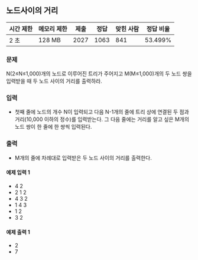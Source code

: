 ## 노드사이의 거리
 
|시간 제한|	메모리 제한|	제출|	정답|	맞힌 사람|	정답 비율|
|---|---|---|---|---|---|
|2 초|	128 MB|	2027|	1063|	841|	53.499%|

### 문제
N(2≤N≤1,000)개의 노드로 이루어진 트리가 주어지고 M(M≤1,000)개의 두 노드 쌍을 입력받을 때 두 노드 사이의 거리를 출력하라.

### 입력
- 첫째 줄에 노드의 개수 N이 입력되고 다음 N-1개의 줄에 트리 상에 연결된 두 점과 거리(10,000 이하의 정수)를 입력받는다. 그 다음 줄에는 거리를 알고 싶은 M개의 노드 쌍이 한 줄에 한 쌍씩 입력된다.

### 출력
- M개의 줄에 차례대로 입력받은 두 노드 사이의 거리를 출력한다.

#### 예제 입력 1 
- 4 2
- 2 1 2
- 4 3 2
- 1 4 3
- 1 2
- 3 2

#### 예제 출력 1 
- 2
- 7